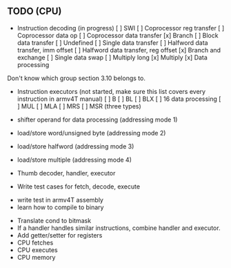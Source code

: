## TODO (CPU)
 * Instruction decoding (in progress)
 [ ] SWI
 [ ] Coprocessor reg transfer
 [ ] Coprocessor data op
 [ ] Coprocessor data transfer
 [x] Branch
 [ ] Block data transfer
 [ ] Undefined
 [ ] Single data transfer
 [ ] Halfword data transfer, imm offset
 [ ] Halfword data transfer, reg offset
 [x] Branch and exchange
 [ ] Single data swap
 [ ] Multiply long
 [x] Multiply
 [x] Data processing 

 Don't know which group section 3.10 belongs to.

 * Instruction executors (not started, make sure this list covers every instruction in armv4T manual)
 [ ] B
 [ ] BL
 [ ] BLX
 [ ] 16 data processing
 [ ] MUL
 [ ] MLA
 [ ] MRS
 [ ] MSR (three types)


 * shifter operand for data processing (addressing mode 1)
 * load/store word/unsigned byte (addressing mode 2)
 * load/store halfword (addressing mode 3)
 * load/store multiple (addressing mode 4)
 * Thumb decoder, handler, executor

 * Write test cases for fetch, decode, execute
  - write test in armv4T assembly
  - learn how to compile to binary
 * Translate cond to bitmask
 * If a handler handles similar instructions, combine handler and executor.
 * Add getter/setter for registers
 * CPU fetches
 * CPU executes
 * CPU memory
